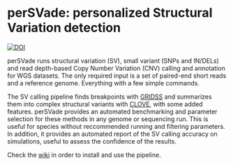 # perSVade: personalized Structural Variation detection

[![DOI](https://zenodo.org/badge/263600715.svg)](https://zenodo.org/badge/latestdoi/263600715)

perSVade runs structural variation (SV), small variant (SNPs and IN/DELs) and read depth-based Copy Number Variation (CNV) calling and annotation for WGS datasets. The only required input is a set of paired-end short reads and a reference genome. Everything with a few simple commands.

The SV calling pipeline finds breakpoints with  [GRIDSS](https://github.com/PapenfussLab/gridss) and summarizes them into complex structural variants with [CLOVE](https://github.com/PapenfussLab/clove), with some added features. perSVade provides an automated benchmarking and parameter selection for these methods in any genome or sequencing run. This is useful for species without reccommended running and filtering parameters. In addition, it provides an automated report of the SV calling accuracy on simulations, useful to assess the confidence of the results. 

Check the [wiki](https://github.com/Gabaldonlab/perSVade/wiki) in order to install and use the pipeline.
